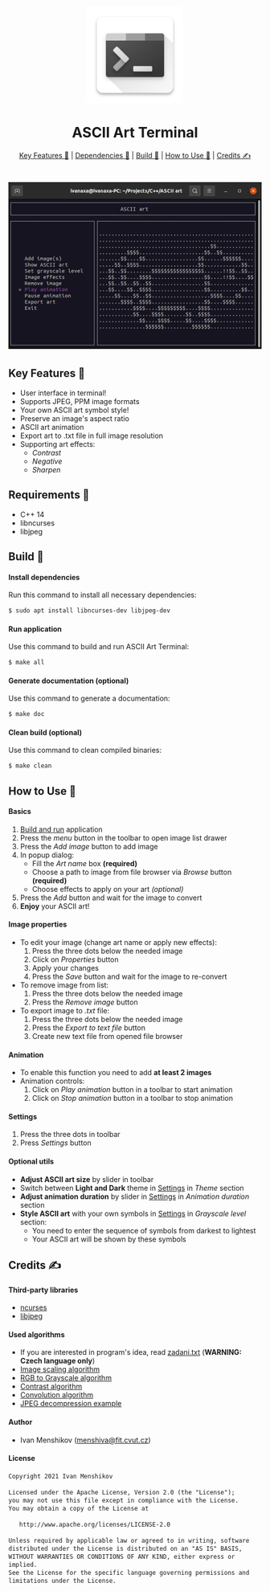 <dl>
    <h1 align="center">
        <img src="img/logo.png" alt="ASCII Art Terminal" width="192">
        <br><br>ASCII Art Terminal<br>
    </h1>
    <p align="center">
        <a href="#key-features-">Key Features 🍪</a> |
        <a href="#dependencies-">Dependencies 🧬</a> |
        <a href="#build-">Build 🚀</a> |
        <a href="#how-to-use-">How to Use 📃</a> |
        <a href="#credits-">Credits ✍</a>
    </p>
    <h1 align="center">
        <img src="img/preview.gif" alt="Preview">
    </h1>
</dl>

## Key Features 🍪

* User interface in terminal!
* Supports JPEG, PPM image formats
* Your own ASCII art symbol style!
* Preserve an image's aspect ratio
* ASCII art animation
* Export art to .txt file in full image resolution
* Supporting art effects:
    - _Contrast_
    - _Negative_
    - _Sharpen_

## Requirements 🧬

* C++ 14
* libncurses
* libjpeg

## Build 🚀

#### Install dependencies

Run this command to install all necessary dependencies:

```bash
$ sudo apt install libncurses-dev libjpeg-dev
```

#### Run application

Use this command to build and run ASCII Art Terminal:

```bash
$ make all
```

#### Generate documentation (optional)

Use this command to generate a documentation:

```bash
$ make doc
```

#### Clean build (optional)

Use this command to clean compiled binaries:

```bash
$ make clean
```

## How to Use 📃

#### Basics

1) [Build and run](#build-) application
2) Press the _menu_ button in the toolbar to open image list drawer
3) Press the _Add image_ button to add image
4) In popup dialog:
    - Fill the _Art name_ box **(required)**
    - Choose a path to image from file browser via _Browse_ button **(required)**
    - Choose effects to apply on your art _(optional)_
5) Press the _Add_ button and wait for the image to convert
6) **Enjoy** your ASCII art!

#### Image properties

* To edit your image (change art name or apply new effects):
    1) Press the three dots below the needed image
    2) Click on _Properties_ button
    3) Apply your changes
    4) Press the _Save_ button and wait for the image to re-convert
* To remove image from list:
    1) Press the three dots below the needed image
    2) Press the _Remove image_ button
* To export image to _.txt_ file:
    1) Press the three dots below the needed image
    2) Press the _Export to text file_ button
    3) Create new text file from opened file browser

#### Animation

* To enable this function you need to add **at least 2 images**
* Animation controls:
    1) Click on _Play animation_ button in a toolbar to start animation
    2) Click on _Stop animation_ button in a toolbar to stop animation

#### Settings

1) Press the three dots in toolbar
2) Press _Settings_ button

#### Optional utils

* **Adjust ASCII art size** by slider in toolbar
* Switch between **Light and Dark** theme in [Settings](#Settings) in _Theme_ section
* **Adjust animation duration** by slider in [Settings](#Settings) in _Animation duration_ section
* **Style ASCII art** with your own symbols in [Settings](#Settings) in _Grayscale level_ section:
    - You need to enter the sequence of symbols from darkest to lightest
    - Your ASCII art will be shown by these symbols

## Credits ✍

#### Third-party libraries

* [ncurses](https://invisible-island.net/ncurses/announce.html)
* [libjpeg](http://libjpeg.sourceforge.net/)

#### Used algorithms

* If you are interested in program's idea, read [zadani.txt](https://github.com/menshiva/ascii-art-terminal/blob/master/zadani.txt) (**WARNING: Czech language only**)
* [Image scaling algorithm](https://en.wikipedia.org/wiki/Image_scaling#Nearest-neighbor_interpolation)
* [RGB to Grayscale algorithm](https://en.wikipedia.org/wiki/Grayscale#Colorimetric_(perceptual_luminance-preserving)_conversion_to_grayscale)
* [Contrast algorithm](https://en.wikipedia.org/wiki/Contrast_(vision))
* [Convolution algorithm](https://setosa.io/ev/image-kernels/)
* [JPEG decompression example](https://github.com/LuaDist/libjpeg/blob/master/example.c#L210)

#### Author

* Ivan Menshikov (menshiva@fit.cvut.cz)

#### License

```
Copyright 2021 Ivan Menshikov

Licensed under the Apache License, Version 2.0 (the "License");
you may not use this file except in compliance with the License.
You may obtain a copy of the License at

   http://www.apache.org/licenses/LICENSE-2.0

Unless required by applicable law or agreed to in writing, software
distributed under the License is distributed on an "AS IS" BASIS,
WITHOUT WARRANTIES OR CONDITIONS OF ANY KIND, either express or implied.
See the License for the specific language governing permissions and
limitations under the License.
```
